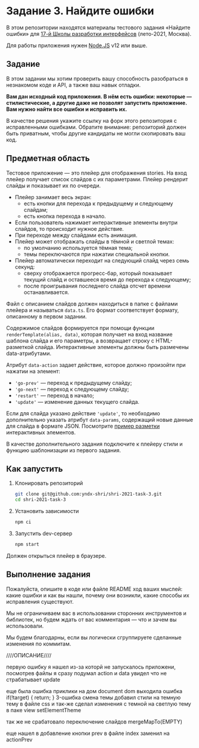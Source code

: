 # Задание 3. Найдите ошибки

В этом репозитории находятся материалы тестового задания «Найдите ошибки» для [17-й Школы разработки интерфейсов](https://yandex.ru/promo/academy/shri) (лето-2021, Москва).

Для работы приложения нужен [Node.JS](https://nodejs.org/en/) v12 или выше.

## Задание

В этом задании мы хотим проверить вашу способность разобраться в незнакомом коде и API, а также ваш навык отладки.

**Вам дан исходный код приложения. В нём есть ошибки: некоторые — стилистические, а другие даже не позволят запустить приложение. Вам нужно найти все ошибки и исправить их.**

В качестве решения укажите ссылку на форк этого репозитория с исправленными ошибками. Обратите внимание: репозиторий должен быть приватным, чтобы другие кандидаты не могли скопировать ваш код.

## Предметная область

Тестовое приложение — это плейер для отображения stories. На вход плейер получает список слайдов с их параметрами. Плейер рендерит слайды и показывает их по очереди.

- Плейер занимает весь экран:
  - есть кнопки для перехода к предыдущему и следующему слайдам;
  - есть кнопка перехода в начало.
- Если пользователь нажимает интерактивные элементы внутри слайдов, то происходит нужное действие.
- При переходе между слайдами есть анимация.
- Плейер может отображать слайды в тёмной и светлой темах:
  - по умолчанию используется тёмная тема;
  - темы переключаются при нажатии специальной кнопки.
- Плейер автоматически переходит на следующий слайд через семь секунд:
  - сверху отображается прогресс-бар, который показывает текущий слайд и оставшееся время до перехода к следующему;
  - после проигрывания последнего слайда отсчет времени останавливается.

Файл с описанием слайдов должен находиться в папке с файлами плейера и называться `data.ts`. Его формат соответствует формату, описанному в первом задании.

Содержимое слайдов формируется при помощи функции `renderTemplate(alias, data)`, которая получает на вход название шаблона слайда и его параметры, а возвращает строку с HTML-разметкой слайда. Интерактивные элементы должны быть размечены data-атрибутами.

Атрибут `data-action` задает действие, которое должно произойти при нажатии на элемент:

- `'go-prev'` — переход к предыдущему слайду;
- `'go-next'` — переход к следующему слайду;
- `'restart'` — переход в начало;
- `'update'` — изменение данных текущего слайда.

Если для слайда указано действие `'update'`, то необходимо дополнительно указать атрибут `data-params`, содержащий новые данные для слайда в формате JSON. Посмотрите [пример разметки](./public/stories.js) интерактивных элементов.

В качестве дополнительного задания подключите к плейеру стили и функцию шаблонизации из первого задания.

## Как запустить

1. Клонировать репозиторий

    ```sh
    git clone git@github.com:yndx-shri/shri-2021-task-3.git
    cd shri-2021-task-3
    ```

2. Установить зависимости

    ```sh
    npm ci
    ```

3. Запустить dev-сервер

    ```sh
    npm start
    ```

Должен открыться плейер в браузере.

## Выполнение задания

Пожалуйста, опишите в коде или файле README ход ваших мыслей: какие ошибки и как вы нашли, почему они возникли, какие способы их исправления существуют.

Мы не ограничиваем вас в использовании сторонних инструментов и библиотек, но будем ждать от вас комментария — что и зачем вы использовали.

Мы будем благодарны, если вы логически сгруппируете сделанные изменения по коммитам.


////ОПИСАНИЕ////

первую ошибку я нашел из-за которй не запускалось приложени, посмотрев файлы я сразу подумал action и data увидел что не страбатывает update

еще была ошибка приклики на дом document dom выходила ошибка if(!target) {
return;
}
3-ошибка смена темы добавил стили на темную тему в файле css и так-же сделал изменения с темной на светлую тему в паке  view setElementTheme

так же не срабатовало переключение слайдов mergeMapTo(EMPTY)

еще нашел в добавление кнопки prev в файле index заменил на actionPrev 